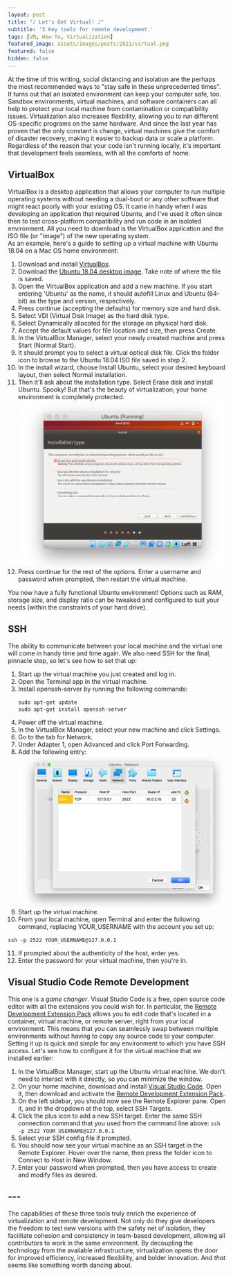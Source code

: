 ```yaml
---
layout: post
title: "♪ Let's Get Virtual! ♪"
subtitle: '3 key tools for remote development.'
tags: [VM, How-To, Virtualization]
featured_image: assets/images/posts/2021/virtual.png
featured: false
hidden: false
---
```


At the time of this writing, social distancing and isolation are the perhaps the most recommended ways to "stay safe in these unprecedented times". It turns out that an isolated environment can keep your computer safe, too. Sandbox environments, virtual machines, and software containers can all help to protect your local machine from contamination or compatibility issues. Virtualization also increases flexbility, allowing you to run different OS-specific programs on the same hardware. And since the last year has proven that the only constant is change, virtual machines give the comfort of disaster recovery, making it easier to backup data or scale a platform. Regardless of the reason that your code isn't running locally, it's important that development feels seamless, with all the comforts of home.

## VirtualBox
VirtualBox is a desktop application that allows your computer to run multiple operating systems without needing a dual-boot or any other software that might react poorly with your existing OS. It came in handy when I was developing an application that required Ubuntu, and I've used it often since then to test cross-platform compatibility and run code in an isolated environment. All you need to download is the VirtualBox application and the ISO file (or "image") of the new operating system.  
As an example, here's a guide to setting up a virtual machine with Ubuntu 18.04 on a Mac OS home environment:
1. Download and install [VirtualBox](https://www.virtualbox.org/).
2. Download the [Ubuntu 18.04 desktop image](https://releases.ubuntu.com/18.04.5/?_ga=2.146335351.2121979773.1620581367-542056388.1620581367). Take note of where the file is saved.
3. Open the VirtualBox application and add a new machine. If you start entering 'Ubuntu' as the name, it should autofill Linux and Ubuntu (64-bit) as the type and version, respectively.
4. Press continue (accepting the defaults) for memory size and hard disk.
5. Select VDI (Virtual Disk Image) as the hard disk type.
6. Select Dynamically allocated for the storage on physical hard disk.
7. Accept the default values for file location and size, then press Create.
8. In the VirtualBox Manager, select your newly created machine and press Start (Normal Start).
9. It should prompt you to select a virtual optical disk file. Click the folder icon to browse to the Ubuntu 18.04 ISO file saved in step 2.
10. In the install wizard, choose Install Ubuntu, select your desired keyboard layout, then select Normal installation.
11. Then it'll ask about the installation type. Select Erase disk and install Ubuntu. Spooky! But that's the beauty of virtualization; your home environment is completely protected.
 ![](/assets/images/posts/2021/lets-get-virtual/installation-type.png)
12. Press continue for the rest of the options. Enter a username and password when prompted, then restart the virtual machine. 

You now have a fully functional Ubuntu environment! Options such as RAM, storage size, and display ratio can be tweaked and configured to suit your needs (within the constraints of your hard drive).

## SSH
The ability to communicate between your local machine and the virtual one will come in handy time and time again. We also need SSH for the final, pinnacle step, so let's see how to set that up:
1. Start up the virtual machine you just created and log in.
2. Open the Terminal app in the virtual machine.
3. Install openssh-server by running the following commands:
    ```
    sudo apt-get update
    sudo apt-get install openssh-server
    ```
4. Power off the virtual machine.
5. In the VirtualBox Manager, select your new machine and click Settings.
6. Go to the tab for Network.
7. Under Adapter 1, open Advanced and click Port Forwarding.
8. Add the following entry:
 ![](/assets/images/posts/2021/lets-get-virtual/network-entry.png)
9. Start up the virtual machine.
10. From your local machine, open Terminal and enter the following command, replacing YOUR_USERNAME with the account you set up:
 ```
 ssh -p 2522 YOUR_USERNAME@127.0.0.1
 ```
11. If prompted about the authenticity of the host, enter yes.
12. Enter the password for your virtual machine, then you're in.


## Visual Studio Code Remote Development
This one is a *game changer*. Visual Studio Code is a free, open source code editor with all the extensions you could wish for. In particular, the [Remote Development Extension Pack](https://marketplace.visualstudio.com/items?itemName=ms-vscode-remote.vscode-remote-extensionpack) allows you to edit code that's located in a container, virtual machine, or remote server, right from your local environment. This means that you can seamlessly swap between multiple environments without having to copy any source code to your computer.  
Setting it up is quick and simple for any environment to which you have SSH access. Let's see how to configure it for the virtual machine that we installed earlier:
1. In the VirtualBox Manager, start up the Ubuntu virtual machine. We don't need to interact with it directly, so you can minimize the window.
2. On your home machine, download and install [Visual Studio Code](https://code.visualstudio.com/). Open it, then download and activate the [Remote Development Extension Pack](https://marketplace.visualstudio.com/items?itemName=ms-vscode-remote.vscode-remote-extensionpack).
3. On the left sidebar, you should now see the Remote Explorer pane. Open it, and in the dropdown at the top, select SSH Targets.
4. Click the plus icon to add a new SSH target. Enter the same SSH connection command that you used from the command line above: `ssh -p 2522 YOUR_USERNAME@127.0.0.1`
5. Select your SSH config file if prompted.
6. You should now see your virtual machine as an SSH target in the Remote Explorer. Hover over the name, then press the folder icon to Connect to Host in New Window.
7. Enter your password when prompted, then you have access to create and modify files as desired.

## ---
The capabilities of these three tools truly enrich the experience of virtualization and remote development. Not only do they give developers the freedom to test new versions with the safety net of isolation, they facilitate cohesion and consistency in team-based development, allowing all contributors to work in the same environment. By decoupling the technology from the available infrastructure, virtualization opens the door for improved efficiency, increased flexibility, and bolder innovation. And *that* seems like something worth dancing about.